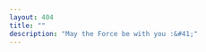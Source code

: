 ```yaml
---
layout: 404
title: ""
description: "May the Force be with you :&#41;"
---
```

<script type="text/javascript" src="//qzonestyle.gtimg.cn/qzone/hybrid/app/404/search_children.js" charset="utf-8" homePageUrl="https://vineo.cn/" homePageName="回到我的主页"></script>